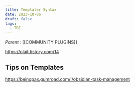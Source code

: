 ```yaml
---
title: Templater Syntax
date: 2023-10-06
draft: false
tags:
  - TBE
---
```

*Parent* : [[COMMUNITY PLUGINS]]

https://olait.tistory.com/14


## Tips on Templates
https://beingpax.gumroad.com/l/obsidian-task-management